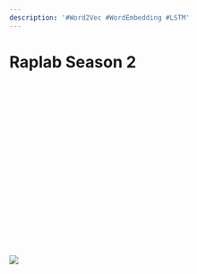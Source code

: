 ```yaml
---
description: '#Word2Vec #WordEmbedding #LSTM'
---
```


# Raplab Season 2

<figure><img src="../../../.gitbook/assets/16819150_1220481667987481_1022817374046758331_o.jpg" alt=""><figcaption></figcaption></figure>

<figure><img src="../../../.gitbook/assets/16836018_1220481641320817_2892602510227518956_o.jpg" alt=""><figcaption></figcaption></figure>

<figure><img src="../../../.gitbook/assets/16804222_1220481637987484_3034685596455669359_o.jpg" alt=""><figcaption></figcaption></figure>

<figure><img src="../../../.gitbook/assets/16903586_1220481717987476_6201900475920889626_o.jpg" alt=""><figcaption></figcaption></figure>

<figure><img src="../../../.gitbook/assets/16836591_1220481721320809_4896768224663753532_o.jpg" alt=""><figcaption></figcaption></figure>

<figure><img src="../../../.gitbook/assets/16819158_1220481744654140_2885666892440670152_o.jpg" alt=""><figcaption></figcaption></figure>

<figure><img src="../../../.gitbook/assets/16797889_1220481791320802_7123547548974451280_o.jpg" alt=""><figcaption></figcaption></figure>

<figure><img src="../../../.gitbook/assets/16796976_1220481787987469_7940266676679501942_o.jpg" alt=""><figcaption></figcaption></figure>

<figure><img src="../../../.gitbook/assets/16722812_1220481821320799_2420294499895674940_o.jpg" alt=""><figcaption></figcaption></figure>

<figure><img src="../../../.gitbook/assets/16903508_1220481867987461_39701161160546635_o.jpg" alt=""><figcaption></figcaption></figure>

<figure><img src="../../../.gitbook/assets/16903532_1220481871320794_6513719561132996914_o.jpg" alt=""><figcaption></figcaption></figure>

<figure><img src="../../../.gitbook/assets/16804078_1220481917987456_3630596235754590907_o.jpg" alt=""><figcaption></figcaption></figure>

<figure><img src="../../../.gitbook/assets/16819509_1220481971320784_3376910821220962463_o.jpg" alt=""><figcaption></figcaption></figure>

<figure><img src="../../../.gitbook/assets/16819058_1220481984654116_3928868811451522195_o.jpg" alt=""><figcaption></figcaption></figure>

<figure><img src="../../../.gitbook/assets/16797488_1220482044654110_8247687400841291409_o.jpg" alt=""><figcaption></figcaption></figure>

<figure><img src="../../../.gitbook/assets/16825903_1220482107987437_7393184602124623944_o.jpg" alt=""><figcaption></figcaption></figure>

<figure><img src="../../../.gitbook/assets/16836332_1220482137987434_4775407139553250885_o.jpg" alt=""><figcaption></figcaption></figure>

<figure><img src="../../../.gitbook/assets/16825795_1220482154654099_4437752288450223496_o.jpg" alt=""><figcaption></figcaption></figure>

<figure><img src="../../../.gitbook/assets/16835865_1220482181320763_3211154059309526293_o.jpg" alt=""><figcaption></figcaption></figure>

<figure><img src="../../../.gitbook/assets/16797324_1220482217987426_7745833600178614612_o.jpg" alt=""><figcaption></figcaption></figure>

<figure><img src="../../../.gitbook/assets/16826102_1220482277987420_144614717868195396_o.jpg" alt=""><figcaption></figcaption></figure>

<figure><img src="../../../.gitbook/assets/16804213_1220482321320749_6037246150669393493_o.jpg" alt=""><figcaption></figcaption></figure>



![](../../../.gitbook/assets/16825771\_1220482357987412\_6936859039508045921\_o.jpg)

<figure><img src="../../../.gitbook/assets/16836680_1220482457987402_9092467240328212796_o.jpg" alt=""><figcaption></figcaption></figure>

<figure><img src="../../../.gitbook/assets/16826148_1220482511320730_4425333326611775324_o.jpg" alt=""><figcaption></figcaption></figure>

<figure><img src="../../../.gitbook/assets/16903425_1220482574654057_5838510839397425456_o.jpg" alt=""><figcaption></figcaption></figure>

<figure><img src="../../../.gitbook/assets/16819202_1220482611320720_1182004182155045915_o.jpg" alt=""><figcaption></figcaption></figure>

<figure><img src="../../../.gitbook/assets/16819195_1220482651320716_5261786951789503777_o.jpg" alt=""><figcaption></figcaption></figure>

<figure><img src="../../../.gitbook/assets/16826146_1220482717987376_1634043123693376771_o.jpg" alt=""><figcaption></figcaption></figure>

<figure><img src="../../../.gitbook/assets/16797545_1220482781320703_7113304747007463675_o.jpg" alt=""><figcaption></figcaption></figure>

<figure><img src="../../../.gitbook/assets/16797356_1220482814654033_2602914540168836285_o.jpg" alt=""><figcaption></figcaption></figure>

<figure><img src="../../../.gitbook/assets/16797215_1220482934654021_7021928329564503702_o.jpg" alt=""><figcaption></figcaption></figure>

<figure><img src="../../../.gitbook/assets/16836166_1220482884654026_1731862138587434468_o.jpg" alt=""><figcaption></figcaption></figure>

<figure><img src="../../../.gitbook/assets/16797652_1220483014654013_9046782713257682239_o.jpg" alt=""><figcaption></figcaption></figure>

<figure><img src="../../../.gitbook/assets/16903372_1220483091320672_7580774320993466274_o.jpg" alt=""><figcaption></figcaption></figure>

<figure><img src="../../../.gitbook/assets/16819082_1220483194653995_50360667654750116_o.jpg" alt=""><figcaption></figcaption></figure>

<figure><img src="../../../.gitbook/assets/16836161_1220483161320665_2837943298563116502_o.jpg" alt=""><figcaption></figcaption></figure>

<figure><img src="../../../.gitbook/assets/16804021_1220483234653991_4245277625085670624_o.jpg" alt=""><figcaption></figcaption></figure>

<figure><img src="../../../.gitbook/assets/16903221_1220483254653989_6406813795877673118_o.jpg" alt=""><figcaption></figcaption></figure>

<figure><img src="../../../.gitbook/assets/16716212_1220483294653985_3922714091211068293_o.jpg" alt=""><figcaption></figcaption></figure>

<figure><img src="../../../.gitbook/assets/16804229_1220483347987313_4367133937043730288_o.jpg" alt=""><figcaption></figcaption></figure>

<figure><img src="../../../.gitbook/assets/16797011_1220483401320641_8984824709209858867_o.jpg" alt=""><figcaption></figcaption></figure>

<figure><img src="../../../.gitbook/assets/16836027_1220483617987286_4527068994642661372_o.jpg" alt=""><figcaption></figcaption></figure>

<figure><img src="../../../.gitbook/assets/16835893_1220483627987285_6105376747641915764_o.jpg" alt=""><figcaption></figcaption></figure>

<figure><img src="../../../.gitbook/assets/16825863_1220483701320611_4995054087570464198_o.jpg" alt=""><figcaption></figcaption></figure>

<figure><img src="../../../.gitbook/assets/16797899_1220483741320607_7970466418755074008_o.jpg" alt=""><figcaption></figcaption></figure>

<figure><img src="../../../.gitbook/assets/16804148_1220483777987270_1107309252161545732_o.jpg" alt=""><figcaption></figcaption></figure>

<figure><img src="../../../.gitbook/assets/16903513_1220483811320600_1673413107859258985_o.jpg" alt=""><figcaption></figcaption></figure>

<figure><img src="../../../.gitbook/assets/16836639_1220483841320597_7203293499751901570_o.jpg" alt=""><figcaption></figcaption></figure>

<figure><img src="../../../.gitbook/assets/16836030_1220483897987258_5239873574058761072_o.jpg" alt=""><figcaption></figcaption></figure>

<figure><img src="../../../.gitbook/assets/16716075_1220484021320579_4428689183914988042_o.jpg" alt=""><figcaption></figcaption></figure>

<figure><img src="../../../.gitbook/assets/16903516_1220483974653917_7523123685791217389_o.jpg" alt=""><figcaption></figcaption></figure>

<figure><img src="../../../.gitbook/assets/16796921_1220484087987239_4847822906092814023_o.jpg" alt=""><figcaption></figcaption></figure>

<figure><img src="../../../.gitbook/assets/16797375_1220484147987233_3092318547567335859_o.jpg" alt=""><figcaption></figcaption></figure>

<figure><img src="../../../.gitbook/assets/16903295_1220484227987225_6945130627489569013_o.jpg" alt=""><figcaption></figcaption></figure>

<figure><img src="../../../.gitbook/assets/16835856_1220484637987184_6486302242434262023_o.jpg" alt=""><figcaption></figcaption></figure>

<figure><img src="../../../.gitbook/assets/16835957_1220484331320548_7947677730496660657_o.jpg" alt=""><figcaption></figcaption></figure>

<figure><img src="../../../.gitbook/assets/16903272_1220485024653812_592324619126378569_o.jpg" alt=""><figcaption></figcaption></figure>

<figure><img src="../../../.gitbook/assets/16903380_1220485377987110_5536033414424830962_o.jpg" alt=""><figcaption></figcaption></figure>

<figure><img src="../../../.gitbook/assets/16819163_1220485711320410_3316808118678469360_o.jpg" alt=""><figcaption></figcaption></figure>

<figure><img src="../../../.gitbook/assets/16836339_1220485977987050_9016257596631963917_o.jpg" alt=""><figcaption></figcaption></figure>

<figure><img src="../../../.gitbook/assets/16797642_1220485897987058_8971894187250072747_o.jpg" alt=""><figcaption></figcaption></figure>

<figure><img src="../../../.gitbook/assets/16836399_1220486087987039_7277775650940143791_o.jpg" alt=""><figcaption></figcaption></figure>

<figure><img src="../../../.gitbook/assets/16826066_1220486101320371_7437932360073747490_o.jpg" alt=""><figcaption></figcaption></figure>

<figure><img src="../../../.gitbook/assets/16722393_1220486127987035_6154370046955086581_o.jpg" alt=""><figcaption></figcaption></figure>

<figure><img src="../../../.gitbook/assets/16797290_1220486164653698_5680758647059527919_o.jpg" alt=""><figcaption></figcaption></figure>

<figure><img src="../../../.gitbook/assets/16836395_1220486211320360_8521297546257890540_o.jpg" alt=""><figcaption></figcaption></figure>

<figure><img src="../../../.gitbook/assets/16804499_1220486264653688_2701142514918907366_o.jpg" alt=""><figcaption></figcaption></figure>

<figure><img src="../../../.gitbook/assets/16804170_1220486307987017_1515570271516984674_o.jpg" alt=""><figcaption></figcaption></figure>
